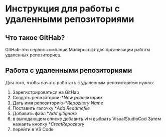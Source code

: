 # Инструкция для работы с удаленными репозиториями

## Что такое GitHab?
GitHab-это сервис компаний Майкрософт для организации работы  удаленных репозиториев.

## Работа с удаленными репозиториями
Для того, чтобы начать работать с удаленным репозиторием нужно:
1. Зарегистрироваться на GitHab
2. Создать репозитории-**New репозитории*
3. Дать имя репозиторию-**Repozitory Name*
4. Поставить галочку **Add Readmefile*
5. Добавить файл **Add.gitignore*
6. в выподающем списке добавить vi и выбрать
VisualStudioCod
Затем нажаить кнопку **CreatRepozitory*
7. перейти в VS Code